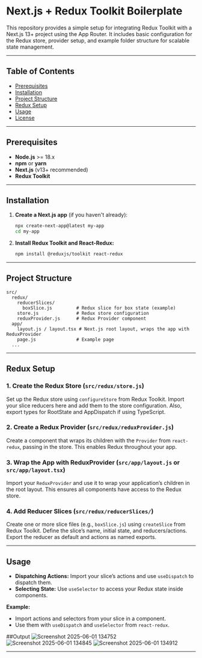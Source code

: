 # Next.js + Redux Toolkit Boilerplate

This repository provides a simple setup for integrating Redux Toolkit with a Next.js 13+ project using the App Router. It includes basic configuration for the Redux store, provider setup, and example folder structure for scalable state management.

---

## Table of Contents

- [Prerequisites](#prerequisites)
- [Installation](#installation)
- [Project Structure](#project-structure)
- [Redux Setup](#redux-setup)
- [Usage](#usage)
- [License](#license)

---

## Prerequisites

- **Node.js** >= 18.x
- **npm** or **yarn**
- **Next.js** (v13+ recommended)
- **Redux Toolkit**

---

## Installation

1. **Create a Next.js app** (if you haven't already):

   ```bash
   npx create-next-app@latest my-app
   cd my-app
   ```

2. **Install Redux Toolkit and React-Redux:**

   ```bash
   npm install @reduxjs/toolkit react-redux
   ```

---

## Project Structure

```
src/
  redux/
    reducerSlices/
      boxSlice.js         # Redux slice for box state (example)
    store.js              # Redux store configuration
    reduxProvider.js      # Redux Provider component
  app/
    layout.js / layout.tsx # Next.js root layout, wraps the app with ReduxProvider
    page.js               # Example page
  ...
```

---

## Redux Setup

### 1. Create the Redux Store (`src/redux/store.js`)

Set up the Redux store using `configureStore` from Redux Toolkit. Import your slice reducers here and add them to the store configuration. Also, export types for RootState and AppDispatch if using TypeScript.

### 2. Create a Redux Provider (`src/redux/reduxProvider.js`)

Create a component that wraps its children with the `Provider` from `react-redux`, passing in the store. This enables Redux throughout your app.

### 3. Wrap the App with ReduxProvider (`src/app/layout.js` or `src/app/layout.tsx`)

Import your `ReduxProvider` and use it to wrap your application’s children in the root layout. This ensures all components have access to the Redux store.

### 4. Add Reducer Slices (`src/redux/reducerSlices/`)

Create one or more slice files (e.g., `boxSlice.js`) using `createSlice` from Redux Toolkit. Define the slice’s name, initial state, and reducers/actions. Export the reducer as default and actions as named exports.

---

## Usage

- **Dispatching Actions:** Import your slice’s actions and use `useDispatch` to dispatch them.
- **Selecting State:** Use `useSelector` to access your Redux state inside components.

**Example:**
- Import actions and selectors from your slice in a component.
- Use them with `useDispatch` and `useSelector` from `react-redux`.

##Output
![Screenshot 2025-06-01 134752](https://github.com/user-attachments/assets/2e6eacb5-33cd-4173-a84d-082a6a4188f1)
![Screenshot 2025-06-01 134845](https://github.com/user-attachments/assets/ae38ba63-5cc2-4d48-bffe-d336e70a8546)
![Screenshot 2025-06-01 134912](https://github.com/user-attachments/assets/96d54ee0-8c22-4742-9d0a-fcb97fe4c98e)


---


